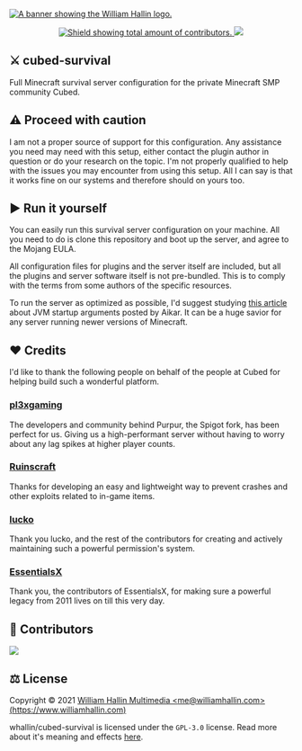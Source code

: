 <!-- HEADER -->
<a href="https://williamhallin.com"><img src="https://raw.githubusercontent.com/whallin/whallin/master/img_header.png" alt="A banner showing the William Hallin logo."></a>

<!-- SHIELDS -->
<p align=center>
  <a href="https://github.com/whallin/cubed-survival/graphs/contributors">
    <img src="https://img.shields.io/github/contributors/whallin/cubed-survival.svg?style=for-the-badge&color=brightgreen" alt="Shield showing total amount of contributors.">
  </a>
  <img src="https://badges.pufler.dev/visits/whallin/cubed-survival?style=for-the-badge">
</p>

<!-- ABOUT -->
## ⚔️ cubed-survival
Full Minecraft survival server configuration for the private Minecraft SMP community Cubed. 

<!-- WARNING -->
## ⚠️ Proceed with caution
I am not a proper source of support for this configuration. Any assistance you need may need with this setup, either contact the plugin author in question or do your research on the topic. I'm not properly qualified to help with the issues you may encounter from using this setup. All I can say is that it works fine on our systems and therefore should on yours too.

<!-- INTRO -->
## ▶️ Run it yourself
You can easily run this survival server configuration on your machine. All you need to do is clone this repository and boot up the server, and agree to the Mojang EULA.

All configuration files for plugins and the server itself are included, but all the plugins and server software itself is not pre-bundled. This is to comply with the terms from some authors of the specific resources.

To run the server as optimized as possible, I'd suggest studying [this article](https://aikar.co/2018/07/02/tuning-the-jvm-g1gc-garbage-collector-flags-for-minecraft/) about JVM startup arguments posted by Aikar. It can be a huge savior for any server running newer versions of Minecraft.

<!-- CREDITS -->
## ❤️ Credits
I'd like to thank the following people on behalf of the people at Cubed for helping build such a wonderful platform.

### [pl3xgaming](https://github.com/pl3xgaming/)
The developers and community behind Purpur, the Spigot fork, has been perfect for us. Giving us a high-performant server without having to worry about any lag spikes at higher player counts.

### [Ruinscraft](https://github.com/Ruinscraft)
Thanks for developing an easy and lightweight way to prevent crashes and other exploits related to in-game items.

### [lucko](https://github.com/lucko)
Thank you lucko, and the rest of the contributors for creating and actively maintaining such a powerful permission's system.

### [EssentialsX](https://github.com/EssentialsX)
Thank you, the contributors of EssentialsX, for making sure a powerful legacy from 2011 lives on till this very day.

<!-- CONTRIBUTORS -->
## 🤝 Contributors
<a href="https://github.com/whallin/cubed-survival/graphs/contributors"><img src="https://contrib.rocks/image?repo=whallin/cubed-survival"></a>

<!-- LICENSE -->
## ⚖️ License
Copyright © 2021 [William Hallin Multimedia &lt;me@williamhallin.com&gt; (https://www.williamhallin.com)](https://www.williamhallin.com)

whallin/cubed-survival is licensed under the ``GPL-3.0`` license. Read more about it's meaning and effects [here](https://github.com/whallin/cubed-survival/blob/main/LICENSE).